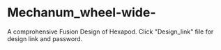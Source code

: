 # Mechanum_wheel-wide-
A comprohensive Fusion Design of Hexapod. Click "Design_link" file for design link and password.
